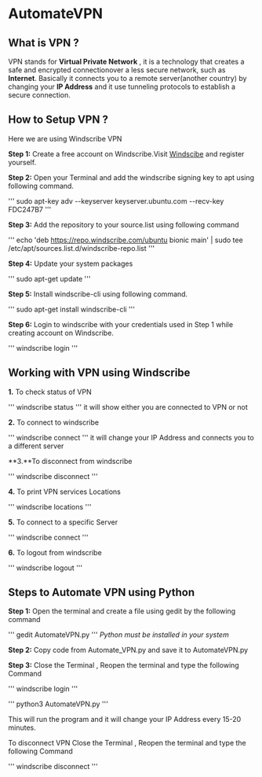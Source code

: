 # AutomateVPN

## What is VPN ?
VPN stands for **Virtual Private Network** , it is a technology that creates a safe and encrypted connectionover a less secure network, such as **Internet**.
Basically it connects you to a remote server(another country) by changing your **IP Address**
and it use tunneling protocols to establish a secure connection.

## How to Setup VPN ?

Here we are using Windscribe VPN

**Step 1:** Create a free account on Windscribe.Visit <a href="https://windscribe.com/">Windscibe</a> and register yourself.

**Step 2:** Open your Terminal and add the windscribe signing key to apt using following command.

'''
sudo apt-key adv --keyserver keyserver.ubuntu.com --recv-key FDC247B7
'''

**Step 3:** Add the repository to your source.list using following command

'''
echo 'deb https://repo.windscribe.com/ubuntu bionic main' | sudo tee /etc/apt/sources.list.d/windscribe-repo.list
'''

**Step 4:** Update your system packages

'''
sudo apt-get update
'''

**Step 5:** Install windscribe-cli using following command.

'''
sudo apt-get install windscribe-cli
'''

**Step 6:** Login to windscribe with your credentials used in Step 1 while creating account on Windscribe.

'''
windscribe login
'''

## Working with VPN using Windscribe

**1.** To check status of VPN

'''
windscribe status
'''
it will show either you are connected to VPN or not

**2.** To connect to windscribe

'''
windscribe connect
'''
it will change your IP Address and connects you to a different server

**3.**To disconnect from windscribe

'''
windscribe disconnect
'''

**4.** To print VPN services Locations 

'''
windscribe locations
'''

**5.** To connect to a specific Server

'''
windscribe connect <short Name>
'''

**6.** To logout from windscribe

'''
windscribe logout
'''


## Steps to Automate VPN using Python

**Step 1:** Open the terminal and create a file using gedit by the following command

'''
gedit AutomateVPN.py
'''
*Python must be installed in your system*

**Step 2:** Copy code from Automate_VPN.py and save it to AutomateVPN.py

**Step 3:** Close the Terminal , Reopen the terminal and type the following Command

'''
windscribe login
'''

'''
python3 AutomateVPN.py
'''

This will run the program and it will change your IP Address every 15-20 minutes.

To disconnect VPN
Close the Terminal , Reopen the terminal and type the following Command

'''
windscribe disconnect
'''


